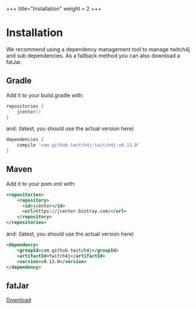 +++
title="Installation"
weight = 2
+++

# Installation

We recommend using a dependency management tool to manage twitch4j and sub dependencies. As a fallback method you can also download a fatJar.

## Gradle
Add it to your build.gradle with:
```groovy
repositories {
	jcenter()
}
```
and: (latest, you should use the actual version here)

```groovy
dependencies {
    compile 'com.github.twitch4j:twitch4j:v0.13.0'
}
```

## Maven
Add it to your pom.xml with:
```xml
<repositories>
    <repository>
      <id>jcenter</id>
      <url>https://jcenter.bintray.com/</url>
    </repository>
</repositories>
```
and: (latest, you should use the actual version here)

```xml
<dependency>
    <groupId>com.github.twitch4j</groupId>
    <artifactId>twitch4j</artifactId>
    <version>v0.13.0</version>
</dependency>
```

## fatJar

[Download](http://localhost)
